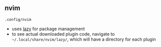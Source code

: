 ## nvim
`.config/nvim`
- uses [lazy](https://lazy.folke.io/) for package management
- to see actual downloaded plugin code, navigate to `~/.local/share/nvim/lazy/`, which will have a directory for each plugin


